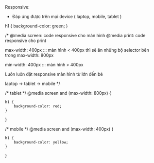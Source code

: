 Responsive:
- Đáp ứng được trên mọi device ( laptop, mobile, tablet )

h1 {
    background-color: green;
}


/* 
@media screen: code responsive cho màn hình
@media print: code responsive cho print


max-width: 400px ::: màn hình < 400px thì sẽ ăn những bộ selector bên trong
max-width: 800px

min-width: 400px ::: màn hình > 400px



Luôn luôn đặt responsive màn hình từ lớn đến bé

laptop -> tablet -> mobile
*/

/* tablet */
@media screen and (max-width: 800px) {

    h1 {
        background-color: red;
    }

}

/* mobile */
@media screen and (max-width: 400px) {

    h1 {
        background-color: yellow;
    }

}


